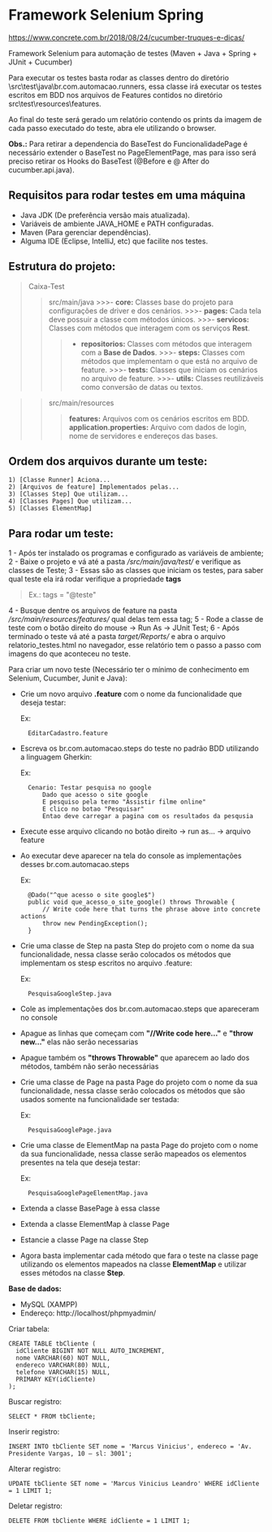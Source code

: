 # Framework Selenium Spring

https://www.concrete.com.br/2018/08/24/cucumber-truques-e-dicas/


Framework Selenium para automação de testes (Maven + Java + Spring + JUnit + Cucumber)

Para executar os testes basta rodar as classes dentro do diretório \src\test\java\br.com.automacao.runners, essa classe irá executar os testes escritos em BDD nos arquivos de Features contidos no diretório src\test\resources\features.

Ao final do teste será gerado um relatório contendo os prints da imagem de cada passo executado do teste, abra ele utilizando o browser.

**Obs.:** Para retirar a dependencia do BaseTest do FuncionalidadePage é necessário extender o BaseTest no PageElementPage, mas para isso será preciso retirar os Hooks do BaseTest (@Before e @ After do cucumber.api.java).

## Requisitos para rodar testes em uma máquina

- Java JDK (De preferência versão mais atualizada).
- Variáveis de ambiente JAVA_HOME e PATH configuradas.
- Maven (Para gerenciar dependências).
- Alguma IDE (Eclipse, IntelliJ, etc) que facilite nos testes.

## Estrutura do projeto:

>Caixa-Test
>>src/main/java
	>>>- **core:** Classes base do projeto para configurações de driver e dos cenários.
	>>>- **pages:** Cada tela deve possuir a classe com métodos únicos.
	>>>- **servicos:** Classes com métodos que interagem com os serviços **Rest**.
  >>>- **repositorios:** Classes com métodos que interagem com a **Base de Dados**.
	>>>- **steps:**  Classes com métodos que implementam o que está no arquivo de feature.
	>>>- **tests:** Classes que iniciam os cenários no arquivo de feature.
	>>>- **utils:** Classes reutilizáveis como conversão de datas ou textos.

>>src/main/resources
>>>**features:** Arquivos com os cenários escritos em BDD.
>>>**application.properties:** Arquivo com dados de login, nome de servidores e endereços das bases.

## Ordem dos arquivos durante um teste:
	1) [Classe Runner] Aciona...
	2) [Arquivos de feature] Implementados pelas...
	3) [Classes Step] Que utilizam...
	4) [Classes Pages] Que utilizam...
	5) [Classes ElementMap]

## Para rodar um teste:

1 - Após ter instalado os programas e configurado as variáveis de ambiente;
2 - Baixe o projeto e vá até a pasta */src/main/java/test/* e verifique as classes de Teste;
3 - Essas são as classes que iniciam os testes, para saber qual teste ela irá rodar verifique a propriedade **tags** 	  
> Ex.: tags = "@teste"

4 - Busque dentre os arquivos de feature na pasta */src/main/resources/features/* qual delas tem essa tag;
5 - Rode a classe de teste com o botão direito do mouse -> Run As -> JUnit Test;
6 - Após terminado o teste vá até a pasta *target/Reports/* e abra o arquivo relatorio_testes.html no navegador, esse relatório tem o passo a passo com imagens do que aconteceu no teste.

Para criar um novo teste (Necessário ter o mínimo de conhecimento em Selenium, Cucumber, Junit e Java):

- Crie um novo arquivo **.feature** com o nome da funcionalidade que deseja testar:

	Ex: 

		EditarCadastro.feature

- Escreva os br.com.automacao.steps do teste no padrão BDD utilizando a linguagem Gherkin:

	Ex: 
		
		Cenario: Testar pesquisa no google
			Dado que acesso o site google
			E pesquiso pela termo "Assistir filme online"
			E clico no botao "Pesquisar"
			Entao deve carregar a pagina com os resultados da pesqusia
		
- Execute esse arquivo clicando no botão direito -> run as... -> arquivo feature 
- Ao executar deve aparecer na tela do console as implementações desses br.com.automacao.steps

	Ex:  
	
		@Dado("^que acesso o site google$")
		public void que_acesso_o_site_google() throws Throwable {
	    	// Write code here that turns the phrase above into concrete actions
	    	throw new PendingException();
		}

- Crie uma classe de Step na pasta Step do projeto com o nome da sua funcionalidade, nessa classe serão colocados os métodos que implementam os stesp escritos no arquivo .feature:
	
	Ex: 
		
		PesquisaGoogleStep.java
	
- Cole as implementações dos br.com.automacao.steps que apareceram no console
- Apague as linhas  que começam com **"//Write code here..."** e **"throw new..."** elas não serão necessarias
- Apague também os **"throws Throwable"** que aparecem ao lado dos métodos, também não serão necessárias

- Crie uma classe de Page na pasta Page do projeto com o nome da sua funcionalidade, nessa classe serão colocados os métodos que são usados somente na funcionalidade  ser testada:

	Ex: 

		PesquisaGooglePage.java
	
- Crie uma classe de ElementMap na pasta Page do projeto com o nome da sua funcionalidade, nessa classe serão mapeados os elementos presentes na tela que deseja testar:

	Ex: 
	
		PesquisaGooglePageElementMap.java
	
- Extenda a classe BasePage à essa classe
- Extenda a classe ElementMap à classe Page
- Estancie a classe Page na classe Step

- Agora basta implementar cada método que fara o teste na classe page utilizando os elementos mapeados na classe **ElementMap** e utilizar esses métodos na classe **Step**.

**Base de dados:**

 - MySQL (XAMPP)
 - Endereço: http://localhost/phpmyadmin/
    
Criar tabela:

    CREATE TABLE tbCliente (
      idCliente BIGINT NOT NULL AUTO_INCREMENT,
      nome VARCHAR(60) NOT NULL,
      endereco VARCHAR(80) NULL,
      telefone VARCHAR(15) NULL,
      PRIMARY KEY(idCliente)
    );

Buscar registro:

    SELECT * FROM tbCliente;
    
Inserir registro:

    INSERT INTO tbCliente SET nome = 'Marcus Vinicius', endereco = 'Av. Presidente Vargas, 10 – sl: 3001';

Alterar registro:

    UPDATE tbCliente SET nome = 'Marcus Vinicius Leandro' WHERE idCliente = 1 LIMIT 1;

Deletar registro:

    DELETE FROM tbCliente WHERE idCliente = 1 LIMIT 1;
